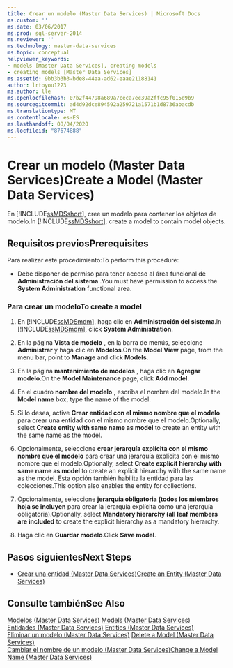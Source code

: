 ```yaml
---
title: Crear un modelo (Master Data Services) | Microsoft Docs
ms.custom: ''
ms.date: 03/06/2017
ms.prod: sql-server-2014
ms.reviewer: ''
ms.technology: master-data-services
ms.topic: conceptual
helpviewer_keywords:
- models [Master Data Services], creating models
- creating models [Master Data Services]
ms.assetid: 9bb3b3b3-bde8-44aa-ad62-eaae21188141
author: lrtoyou1223
ms.author: lle
ms.openlocfilehash: 07b2f44798a689a7ceca7ec39a2ffc95f015d9b9
ms.sourcegitcommit: ad4d92dce894592a259721a1571b1d8736abacdb
ms.translationtype: MT
ms.contentlocale: es-ES
ms.lasthandoff: 08/04/2020
ms.locfileid: "87674888"
---
```

# <a name="create-a-model-master-data-services"></a><span data-ttu-id="347e8-102">Crear un modelo (Master Data Services)</span><span class="sxs-lookup"><span data-stu-id="347e8-102">Create a Model (Master Data Services)</span></span>
  <span data-ttu-id="347e8-103">En [!INCLUDE[ssMDSshort](../includes/ssmdsshort-md.md)], cree un modelo para contener los objetos de modelo.</span><span class="sxs-lookup"><span data-stu-id="347e8-103">In [!INCLUDE[ssMDSshort](../includes/ssmdsshort-md.md)], create a model to contain model objects.</span></span>  
  
## <a name="prerequisites"></a><span data-ttu-id="347e8-104">Requisitos previos</span><span class="sxs-lookup"><span data-stu-id="347e8-104">Prerequisites</span></span>  
 <span data-ttu-id="347e8-105">Para realizar este procedimiento:</span><span class="sxs-lookup"><span data-stu-id="347e8-105">To perform this procedure:</span></span>  
  
-   <span data-ttu-id="347e8-106">Debe disponer de permiso para tener acceso al área funcional de **Administración del sistema** .</span><span class="sxs-lookup"><span data-stu-id="347e8-106">You must have permission to access the **System Administration** functional area.</span></span>  
  
### <a name="to-create-a-model"></a><span data-ttu-id="347e8-107">Para crear un modelo</span><span class="sxs-lookup"><span data-stu-id="347e8-107">To create a model</span></span>  
  
1.  <span data-ttu-id="347e8-108">En [!INCLUDE[ssMDSmdm](../includes/ssmdsmdm-md.md)], haga clic en **Administración del sistema**.</span><span class="sxs-lookup"><span data-stu-id="347e8-108">In [!INCLUDE[ssMDSmdm](../includes/ssmdsmdm-md.md)], click **System Administration**.</span></span>  
  
2.  <span data-ttu-id="347e8-109">En la página **Vista de modelo** , en la barra de menús, seleccione **Administrar** y haga clic en **Modelos**.</span><span class="sxs-lookup"><span data-stu-id="347e8-109">On the **Model View** page, from the menu bar, point to **Manage** and click **Models**.</span></span>  
  
3.  <span data-ttu-id="347e8-110">En la página **mantenimiento de modelos** , haga clic en **Agregar modelo**.</span><span class="sxs-lookup"><span data-stu-id="347e8-110">On the **Model Maintenance** page, click **Add model**.</span></span>  
  
4.  <span data-ttu-id="347e8-111">En el cuadro **nombre del modelo** , escriba el nombre del modelo.</span><span class="sxs-lookup"><span data-stu-id="347e8-111">In the **Model name** box, type the name of the model.</span></span>  
  
5.  <span data-ttu-id="347e8-112">Si lo desea, active **Crear entidad con el mismo nombre que el modelo** para crear una entidad con el mismo nombre que el modelo.</span><span class="sxs-lookup"><span data-stu-id="347e8-112">Optionally, select **Create entity with same name as model** to create an entity with the same name as the model.</span></span>  
  
6.  <span data-ttu-id="347e8-113">Opcionalmente, seleccione **crear jerarquía explícita con el mismo nombre que el modelo** para crear una jerarquía explícita con el mismo nombre que el modelo.</span><span class="sxs-lookup"><span data-stu-id="347e8-113">Optionally, select **Create explicit hierarchy with same name as model** to create an explicit hierarchy with the same name as the model.</span></span> <span data-ttu-id="347e8-114">Esta opción también habilita la entidad para las colecciones.</span><span class="sxs-lookup"><span data-stu-id="347e8-114">This option also enables the entity for collections.</span></span>  
  
7.  <span data-ttu-id="347e8-115">Opcionalmente, seleccione **jerarquía obligatoria (todos los miembros hoja se incluyen** para crear la jerarquía explícita como una jerarquía obligatoria).</span><span class="sxs-lookup"><span data-stu-id="347e8-115">Optionally, select **Mandatory hierarchy (all leaf members are included** to create the explicit hierarchy as a mandatory hierarchy.</span></span>  
  
8.  <span data-ttu-id="347e8-116">Haga clic en **Guardar modelo**.</span><span class="sxs-lookup"><span data-stu-id="347e8-116">Click **Save model**.</span></span>  
  
## <a name="next-steps"></a><span data-ttu-id="347e8-117">Pasos siguientes</span><span class="sxs-lookup"><span data-stu-id="347e8-117">Next Steps</span></span>  
  
-   [<span data-ttu-id="347e8-118">Crear una entidad &#40;Master Data Services&#41;</span><span class="sxs-lookup"><span data-stu-id="347e8-118">Create an Entity &#40;Master Data Services&#41;</span></span>](create-an-entity-master-data-services.md)  
  
## <a name="see-also"></a><span data-ttu-id="347e8-119">Consulte también</span><span class="sxs-lookup"><span data-stu-id="347e8-119">See Also</span></span>  
 <span data-ttu-id="347e8-120">[Modelos &#40;Master Data Services&#41;](../../2014/master-data-services/models-master-data-services.md) </span><span class="sxs-lookup"><span data-stu-id="347e8-120">[Models &#40;Master Data Services&#41;](../../2014/master-data-services/models-master-data-services.md) </span></span>  
 <span data-ttu-id="347e8-121">[Entidades &#40;Master Data Services&#41;](../../2014/master-data-services/entities-master-data-services.md) </span><span class="sxs-lookup"><span data-stu-id="347e8-121">[Entities &#40;Master Data Services&#41;](../../2014/master-data-services/entities-master-data-services.md) </span></span>  
 <span data-ttu-id="347e8-122">[Eliminar un modelo &#40;Master Data Services&#41;](../../2014/master-data-services/delete-a-model-master-data-services.md) </span><span class="sxs-lookup"><span data-stu-id="347e8-122">[Delete a Model &#40;Master Data Services&#41;](../../2014/master-data-services/delete-a-model-master-data-services.md) </span></span>  
 [<span data-ttu-id="347e8-123">Cambiar el nombre de un modelo &#40;Master Data Services&#41;</span><span class="sxs-lookup"><span data-stu-id="347e8-123">Change a Model Name &#40;Master Data Services&#41;</span></span>](../../2014/master-data-services/change-a-model-name-master-data-services.md)  
  
  
